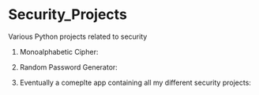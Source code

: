 # Security_Projects
Various Python projects related to security 

1. Monoalphabetic Cipher:

2. Random Password Generator:

3. Eventually a comeplte app containing all my different security projects:

